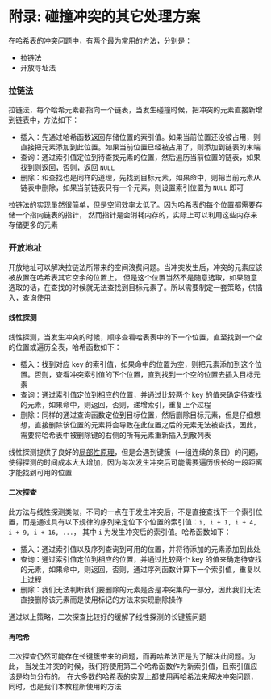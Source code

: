 # 附录: 碰撞冲突的其它处理方案

在哈希表的冲突问题中，有两个最为常用的方法，分别是：

- 拉链法
- 开放寻址法

### 拉链法

拉链法，每个哈希元素都指向一个链表，当发生碰撞时候，把冲突的元素直接新增到链表中，方法如下：

- 插入：先通过哈希函数返回存储位置的索引值。如果当前位置还没被占用，则直接把元素添加到此位置。如果当前位置已经被占用了，则添加到链表的末端
- 查询：通过索引值定位到待查找元素的位置，然后遍历当前位置的链表，如果找到则返回，否则，返回 `NULL`
- 删除：和查找也是同样的道理，先找到目标元素，如果命中，则把当前元素从链表中删除，如果当前链表只有一个元素，则设置索引位置为 `NULL` 即可

拉链法的实现虽然很简单，但是空间效率太低了。因为哈希表的每个位置都需要存储一个指向链表的指针，
然而指针是会消耗内存的，实际上可以利用这些内存来存储更多的元素

### 开放地址

开放地址可以解决拉链法所带来的空间浪费问题。当冲突发生后，冲突的元素应该被放置在哈希表其它空余的位置上。
但是这个位置当然不是随意选取，如果随意选取的话，在查找的时候就无法查找到目标元素了。所以需要制定一套策略，供插入，查询使用

#### 线性探测 

线性探测，当发生冲突的时候，顺序查看哈表表中的下一个位置，直至找到一个空的位置或遍历全表，哈希函数如下：

- 插入：找到对应 key 的索引值，如果命中的位置为空，则把元素添加到这个位置。否则，查看冲突索引值的下个位置，直到找到一个空的位置去插入目标元素
- 查询：通过索引值定位到相应的位置，并通过比较两个 key 的值来确定待查找的元素，如果命中，则返回，否则，递增索引，重复上个过程
- 删除：同样的通过查询函数定位到目标位置，然后删除目标元素，但是仔细想想，直接删除该位置的元素将会导致在此位置之后的元素无法被查找，因此，需要将哈希表中被删除键的右侧的所有元素重新插入到散列表

线性探测提供了良好的[局部性原理](https://en.wikipedia.org/wiki/Locality_of_reference)，但是会遇到键簇（一组连续的条目）的问题，
使得探测的时间成本大大增加，因为每次发生冲突后可能需要遍历很长的一段距离才能找到可用的位置

#### 二次探查

此方法与线性探测类似，不同的一点在于发生冲突后，不是直接查找下一个索引位置，而是通过具有以下规律的序列来定位下个位置的索引值：`i, i + 1, i + 4, i + 9, i + 16, ...`，
其中 `i` 为发生冲突后的索引值。哈希函数如下：

- 插入：通过索引值以及序列查询到可用的位置，并将待添加的元素添加到此处
- 查询：通过索引值定位到相应的位置，并通过比较两个 key 的值来确定待查找的元素，如果命中，则返回，否则，通过序列函数计算下一个索引值，重复以上过程
- 删除：我们无法判断我们要删除的元素是否是冲突集的一部分，因此我们无法直接删除该元素而是使用标记的方法来实现删除操作

通过以上策略，二次探查比较好的缓解了线性探测的长键簇问题

#### 再哈希

二次探查仍然可能存在长键簇带来的问题，而再哈希法正是为了解决此问题。为此，
当发生冲突的时候，我们将使用第二个哈希函数作为新索引值，且索引值应该是均匀分布的。
在大多数的哈希表的实现上都使用再哈希法来解决冲突问题，同时，也是我们本教程所使用的方法


